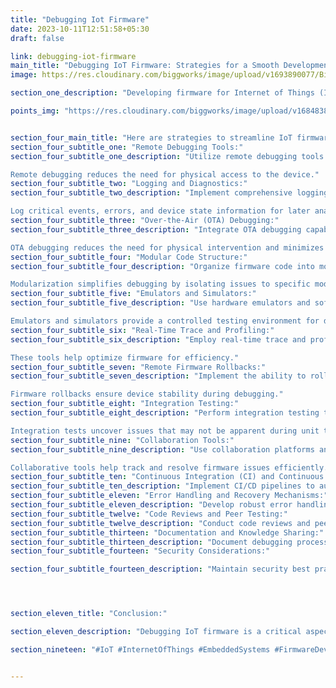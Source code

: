 ```yaml
---
title: "Debugging Iot Firmware"
date: 2023-10-11T12:51:58+05:30
draft: false

link: debugging-iot-firmware
main_title: "Debugging IoT Firmware: Strategies for a Smooth Development Process"
image: https://res.cloudinary.com/biggworks/image/upload/v1693890077/Biggworks%20PDF%20of%20Blogs/native___cross_platform_development_h2ddzm.png

section_one_description: "Developing firmware for Internet of Things (IoT) devices can be challenging due to the complexity of hardware interactions and remote deployment. Effective debugging is crucial to ensure a smooth development process. "

points_img: "https://res.cloudinary.com/biggworks/image/upload/v1684838348/Group_11544_lwrsg0.png"


section_four_main_title: "Here are strategies to streamline IoT firmware debugging."
section_four_subtitle_one: "Remote Debugging Tools:"
section_four_subtitle_one_description: "Utilize remote debugging tools that allow developers to diagnose issues in real-time, even when the IoT device is deployed in the field.

Remote debugging reduces the need for physical access to the device."
section_four_subtitle_two: "Logging and Diagnostics:"
section_four_subtitle_two_description: "Implement comprehensive logging and diagnostics mechanisms within the firmware.

Log critical events, errors, and device state information for later analysis."
section_four_subtitle_three: "Over-the-Air (OTA) Debugging:"
section_four_subtitle_three_description: "Integrate OTA debugging capabilities into the firmware, enabling developers to update and debug the software remotely.

OTA debugging reduces the need for physical intervention and minimizes downtime."
section_four_subtitle_four: "Modular Code Structure:"
section_four_subtitle_four_description: "Organize firmware code into modular components with well-defined interfaces.

Modularization simplifies debugging by isolating issues to specific modules."
section_four_subtitle_five: "Emulators and Simulators:"
section_four_subtitle_five_description: "Use hardware emulators and software simulators to replicate the IoT device's environment.

Emulators and simulators provide a controlled testing environment for debugging."
section_four_subtitle_six: "Real-Time Trace and Profiling:"
section_four_subtitle_six_description: "Employ real-time trace and profiling tools to monitor code execution and identify performance bottlenecks.

These tools help optimize firmware for efficiency."
section_four_subtitle_seven: "Remote Firmware Rollbacks:"
section_four_subtitle_seven_description: "Implement the ability to roll back to a previous firmware version if a new update introduces critical issues.

Firmware rollbacks ensure device stability during debugging."
section_four_subtitle_eight: "Integration Testing:"
section_four_subtitle_eight_description: "Perform integration testing to validate the interactions between hardware components and firmware.

Integration tests uncover issues that may not be apparent during unit testing."
section_four_subtitle_nine: "Collaboration Tools:"
section_four_subtitle_nine_description: "Use collaboration platforms and issue tracking systems to facilitate communication among development teams.

Collaborative tools help track and resolve firmware issues efficiently."
section_four_subtitle_ten: "Continuous Integration (CI) and Continuous Deployment (CD):"
section_four_subtitle_ten_description: "Implement CI/CD pipelines to automate the build, testing, and deployment processes. - CI/CD ensures consistent and repeatable testing procedures."
section_four_subtitle_eleven: "Error Handling and Recovery Mechanisms:"
section_four_subtitle_eleven_description: "Develop robust error handling and recovery mechanisms within the firmware. - Devices should gracefully handle unexpected errors to minimize downtime."
section_four_subtitle_twelve: "Code Reviews and Peer Testing:"
section_four_subtitle_twelve_description: "Conduct code reviews and peer testing to identify potential issues early in the development process. - Peer input can uncover overlooked bugs and improvements."
section_four_subtitle_thirteen: "Documentation and Knowledge Sharing:"
section_four_subtitle_thirteen_description: "Document debugging processes, findings, and solutions for reference. - Share knowledge within the development team to build a collective debugging expertise."
section_four_subtitle_fourteen: "Security Considerations:"

section_four_subtitle_fourteen_description: "Maintain security best practices during debugging to prevent exposing vulnerabilities. - Protect sensitive data and access points."




section_eleven_title: "Conclusion:"

section_eleven_description: "Debugging IoT firmware is a critical aspect of the development process that requires careful planning and the right tools. By incorporating remote debugging capabilities, modular code structures, comprehensive logging, and other strategies, developers can identify and resolve issues efficiently, ensuring the successful deployment and operation of IoT devices in the field. Debugging is not just about fixing bugs but also about optimizing performance, reliability, and security throughout the IoT device's lifecycle."

section_nineteen: "#IoT #InternetOfThings #EmbeddedSystems #FirmwareDevelopment #IoTDevelopment #IoTTechnology #EmbeddedProgramming #IoTInnovation #ConnectedDevices #EmbeddedDesign #HardwareDesign #IoTProjects #EmbeddedSolutions #IoTIndustry #FirmwareEngineering #IoTDesign #WirelessCommunication #EmbeddedSoftware #IoTApplications #IoTSecurity"


---
```


